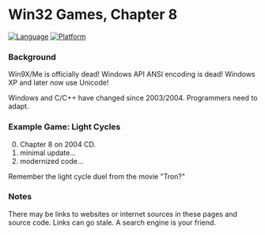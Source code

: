 # Win32 Games, Chapter 8
[![Language](https://img.shields.io/badge/Language%20-C++-blue.svg)](https://github.com/GeorgePimpleton/Win32-games/)
[![Platform](https://img.shields.io/badge/Platform%20-Win32-blue.svg)](https://github.com/GeorgePimpleton/Win32-games/)
### Background
Win9X/Me is officially dead!  Windows API ANSI encoding is dead!  Windows XP and later now use Unicode!

Windows and C/C++ have changed since 2003/2004.  Programmers need to adapt.

### Example Game: Light Cycles
0. Chapter 8 on 2004 CD.
1. minimal update...
2. modernized code...

Remember the light cycle duel from the movie "Tron?"

### Notes
There may be links to websites or internet sources in these pages and source code. Links can go stale. A search engine is your friend.
